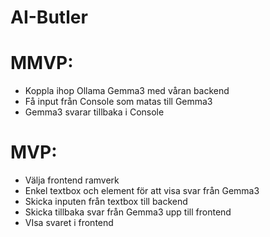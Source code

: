 # AI-Butler

# MMVP:
- Koppla ihop Ollama Gemma3 med våran backend
- Få input från Console som matas till Gemma3
- Gemma3 svarar tillbaka i Console

# MVP:
- Välja frontend ramverk
- Enkel textbox och element för att visa svar från Gemma3
- Skicka inputen från textbox till backend
- Skicka tillbaka svar från Gemma3 upp till frontend
- VIsa svaret i frontend
